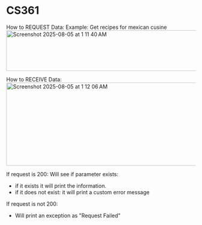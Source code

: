 # CS361

How to REQUEST Data:
Example: Get recipes for mexican cusine
<img width="655" height="108" alt="Screenshot 2025-08-05 at 1 11 40 AM" src="https://github.com/user-attachments/assets/d17ba945-5be3-44de-a41b-58cd15fb8dca" />



How to RECEIVE Data:
<img width="575" height="221" alt="Screenshot 2025-08-05 at 1 12 06 AM" src="https://github.com/user-attachments/assets/e85953ff-6189-45c5-b0ee-1a10492ec198" />

If request is 200:
Will see if parameter exists:
- if it exists it will print the information. 
- if it does not exist: it will print a custom error message

If request is not 200:
- Will print an exception as "Request Failed"
